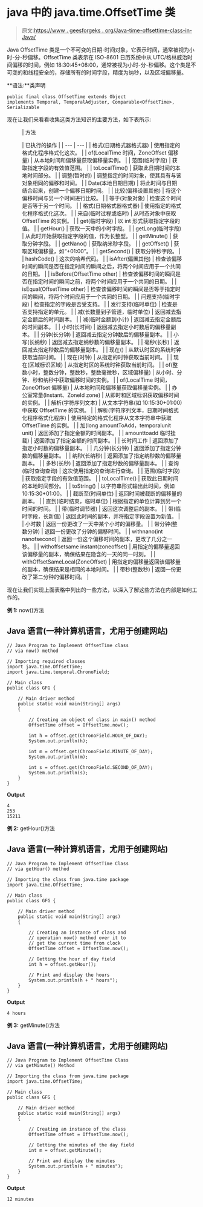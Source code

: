 # java 中的 java.time.OffsetTime 类

> 原文:[https://www . geesforgeks . org/Java-time-offsettime-class-in-Java/](https://www.geeksforgeeks.org/java-time-offsettime-class-in-java/)

Java OffsetTime 类是一个不可变的日期-时间对象，它表示时间，通常被视为小时-分-秒偏移。OffsetTime 类表示在 ISO-8601 日历系统中从 UTC/格林威治时间偏移的时间，例如 18:30:45+08:00，通常被视为小时-分-秒偏移。这个类是不可变的和线程安全的，存储所有的时间字段，精度为纳秒，以及区域偏移量。

**语法:**类声明

```
public final class OffsetTime extends Object   
implements Temporal, TemporalAdjuster, Comparable<OffsetTime>, Serializable  
```

现在让我们来看看收集这类方法知识的主要方法，如下表所示:

<figure class="table">

| 方法

 | 已执行的操作 |
| --- | --- |
| 格式(日期格式器格式器) | 使用指定的格式化程序格式化这次。 |
| of(LocalTime 时间，ZoneOffset 偏移量) | 从本地时间和偏移量获取偏移量实例。 |
| 范围(临时字段) | 获取指定字段的有效值范围。 |
| toLocalTime() | 获取此日期时间的本地时间部分。 |
| 调整(暂时的) | 调整指定的时间对象，使其具有与该对象相同的偏移和时间。 |
| Date(本地日期日期) | 将此时间与日期结合起来，创建一个偏移日期时间。 |
| 比较(偏移设置其他) | 将这个偏移时间与另一个时间进行比较。 |
| 等于(对象对象) | 检查这个时间是否等于另一个时间。 |
| 格式(日期格式器格式器) | 使用指定的格式化程序格式化这次。 |
| 来自(临时过程或临时) | 从时态对象中获取 OffsetTime 的实例。 |
| get(临时字段) | 以 int 形式获取指定字段的值。 |
| getHour() | 获取一天中的小时字段。 |
| getLong(临时字段) | 从此时开始获取指定字段的值，作为长整型。 |
| getMinute() | 获取分钟字段。 |
| getNano() | 获取纳米秒字段。 |
| getOffset() | 获取区域偏移量，如“+01:00”。 |
| getSecond() | 获取分钟秒字段。 |
| hashCode() | 这次的哈希代码。 |
| isAfter(偏置其他) | 检查该偏移时间的瞬间是否在指定时间的瞬间之后，将两个时间应用于一个共同的日期。 |
| isBefore(OffsetTime other) | 检查该偏移时间的瞬间是否在指定时间的瞬间之前，将两个时间应用于一个共同的日期。 |
| isEqual(OffsetTime other) | 检查该偏移时间的瞬间是否等于指定时间的瞬间，将两个时间应用于一个共同的日期。 |
| 问题支持(临时字段) | 检查指定的字段是否受支持。 |
| 发行支持(临时单位) | 检查是否支持指定的单元。 |
| 减(长数量到子管道，临时单位) | 返回减去指定金额后的时间副本。 |
| 减(临时金额到小计) | 返回减去指定金额后的时间副本。 |
| 小时(长时间) | 返回减去指定小时数后的偏移量副本。 |
| 分钟(长分钟) | 返回减去指定分钟数后的偏移量副本。 |
| 小写(长纳秒) | 返回减去指定纳秒数的偏移量副本。 |
| 毫秒(长秒) | 返回减去指定秒数后的偏移量副本。 |
| 现在() | 从默认时区的系统时钟获取当前时间。 |
| 现在(时钟) | 从指定的时钟获取当前时间。 |
| 现在(区域标识区域) | 从指定时区的系统时钟获取当前时间。 |
| of(整数小时，整数分钟，整数秒，整数毫微秒，区域偏移量) | 从小时、分钟、秒和纳秒中获取偏移时间的实例。 |
| of(LocalTime 时间，ZoneOffset 偏移量) | 从本地时间和偏移量获取偏移量实例。 |
| 办公室常量(Instant、ZoneId zone) | 从即时和区域标识获取偏移时间的实例。 |
| 解析(字符序列文本) | 从文本字符串(如 10:15:30+01:00)中获取 OffsetTime 的实例。 |
| 解析(字符序列文本，日期时间格式化程序格式化程序) | 使用特定的格式化程序从文本字符串中获取 OffsetTime 的实例。 |
| 加(long amountToAdd，temporalunit unit) | 返回添加了指定金额的时间副本。 |
| amounttoadd 临时挂载) | 返回添加了指定金额的时间副本。 |
| 长时间工作 | 返回添加了指定小时数的偏移量副本。 |
| 几分钟(长分钟) | 返回添加了指定分钟数的偏移量副本。 |
| 纳秒(长纳秒) | 返回添加了指定纳秒数的偏移量副本。 |
| 多秒(长秒) | 返回添加了指定秒数的偏移量副本。 |
| 查询(临时查询<r>查询)</r> | 这次使用指定的查询进行查询。 |
| 范围(临时字段) | 获取指定字段的有效值范围。 |
| toLocalTime() | 获取此日期时间的本地时间部分。 |
| toString() | 以字符串形式输出此时间，例如 10:15:30+01:00。 |
| 截断至(时间单位) | 返回时间被截断的偏移量的副本。 |
| 直到(临时结束，临时单位) | 根据指定的单位计算到另一个时间的时间。 |
| 带(临时调节器) | 返回这次调整后的副本。 |
| 带(临时字段，长新值) | 返回此时间的副本，并将指定字段设置为新值。 |
| 小时数 | 返回一份更改了一天中某个小时的偏移量。 |
| 带分钟(整数分钟) | 返回一份更改了分钟的偏移时间。 |
| withnano(int nanofsecond) | 返回一份这个偏移时间的副本，更改了几分之一秒。 |
| withoffsetsame instant(zoneoffset) | 用指定的偏移量返回该偏移量的副本，确保结果在隐含的一天的同一时刻。 |
| withOffsetSameLocal(ZoneOffset) | 用指定的偏移量返回该偏移量的副本，确保结果是相同的本地时间。 |
| 带秒(整数秒) | 返回一份更改了第二分钟的偏移时间。 |

</figure>

现在让我们实现上面表格中列出的一些方法，以深入了解这些方法在内部是如何工作的。

**例 1:** now()方法

## Java 语言(一种计算机语言，尤用于创建网站)

```
// Java Program to Implement OffsetTime class
// via now() method

// Importing required classes
import java.time.OffsetTime;
import java.time.temporal.ChronoField;

// Main class
public class GFG {

    // Main driver method
    public static void main(String[] args)
    {

        // Creating an object of class in main() method
        OffsetTime offset = OffsetTime.now();

        int h = offset.get(ChronoField.HOUR_OF_DAY);
        System.out.println(h);

        int m = offset.get(ChronoField.MINUTE_OF_DAY);
        System.out.println(m);

        int s = offset.get(ChronoField.SECOND_OF_DAY);
        System.out.println(s);
    }
}
```

**Output**

```
4
253
15211
```

**例 2:** getHour()方法

## Java 语言(一种计算机语言，尤用于创建网站)

```
// Java Program to Implement OffsetTime Class
// via getHour() method

// Importing the class from java.time package
import java.time.OffsetTime;

// Main class
public class GFG {

    // Main driver method
    public static void main(String[] args)
    {

        // Creating an instance of class and
        // operation now() method over it to
        // get the current time from clock
        OffsetTime offset = OffsetTime.now();

        // Getting the hour of day field
        int h = offset.getHour();

        // Print and display the hours
        System.out.println(h + " hours");
    }
}
```

**Output**

```
4 hours
```

**例 3:** getMinute()方法

## Java 语言(一种计算机语言，尤用于创建网站)

```
// Java Program to Implement OffsetTime Class
// via getMinute() Method

// Importing the class from java.time package
import java.time.OffsetTime;

// Main class
public class GFG {

    // Main driver method
    public static void main(String[] args)
    {

        // Creating an instance of the class
        OffsetTime offset = OffsetTime.now();

        // Getting the minutes of the day field
        int m = offset.getMinute();

        // Print and display the minutes
        System.out.println(m + " minutes");
    }
}
```

**Output**

```
12 minutes
```